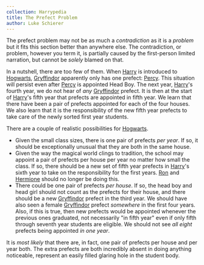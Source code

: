 ```yaml
---
collection: Harrypedia
title: The Prefect Problem
author: Luke Schierer
---
```


The prefect problem may not be as much a *contradiction* as it is a *problem* but it fits this section better than anywhere else.  The contradiction, or problem, however you term it, is partially caused by the first-person limited narration, but cannot be *solely* blamed on that.

In a nutshell, there are too few of them.  When [Harry] is introduced to [Hogwarts], [Gryffindor] apparently only has one prefect: [Percy].  This situation will persist even after [Percy] is appointed Head Boy.  The next year, [Harry]'s fourth year, we do not hear of *any* [Gryffindor] prefect.  It is then at the start of [Harry]'s fifth year that prefects are appointed in fifth year.  We learn that there have been a pair of prefects appointed for each of the four houses.  We also learn that it is the responsibility of the new fifth year prefects to take care of the newly sorted first year students.

There are a couple of realistic possibilities for [Hogwarts].
* Given the small class sizes, there is one pair of prefects *per year*.  If so, it should be exceptionally unusual that they are both in the same house.
* Given the way the magical world clings to tradition, the school may appoint a pair of prefects per house per year no matter how small the class.  If so, there should be a new set of fifth year prefects in [Harry]'s sixth year to take on the responsibility for the first years.  [Ron] and [Hermione] should no longer be doing this.
* There could be one pair of prefects *per house*.  If so, the head boy and head girl should not count as the prefects for their house, and there should be a new [Gryffindor] prefect in the third year.  We should have also seen a female [Gryffindor] prefect *somewhere* in the first four years. Also, if this is true, then new prefects would be appointed whenever the previous ones graduated, not necessarily "in fifth year" even if only fifth through seventh year students are eligible.  We should not see *all eight* prefects being appointed *in one year*.

It is *most likely* that there are, in fact, one pair of prefects per house and per year both.  The extra prefects are both incredibly absent in doing anything noticeable, represent an easily filled glaring hole in the student body.

[Harry]: /Harrypedia/people/potter/harry_james/
[Hogwarts]: /Harrypedia/hogwarts/
[Percy]: /Harrypedia/people/weasley/percy_ignatius/
[Gryffindor]: /Harrypedia/hogwarts/gryffindor/
[Ron]: /Harrypedia/people/weasley/ronald_bilius/
[Hermione]: /Harrypedia/people/granger/hermione_jean/

